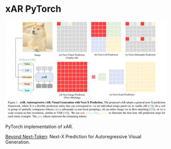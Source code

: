 # xAR PyTorch

<p align="center">
  <img src="xAR.png" alt="xAR" style="display:block; margin:auto; width:850px;" />
</p>

PyTorch implementation of xAR.

[Beyond Next-Token](https://arxiv.org/abs/2502.20388v1): Next-X Prediction for Autoregressive Visual Generation.
